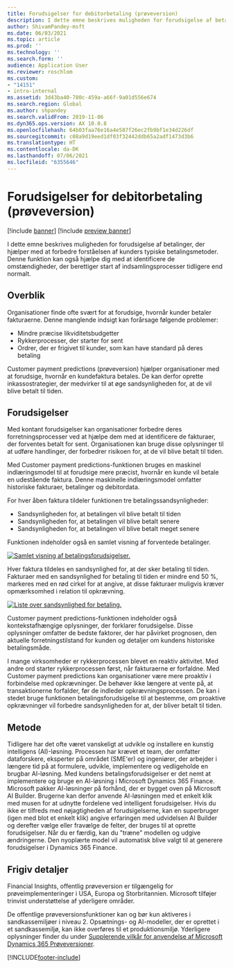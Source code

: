 ```yaml
---
title: Forudsigelser for debitorbetaling (prøveversion)
description: I dette emne beskrives muligheden for forudsigelse af betalinger, der hjælper med at forbedre forståelsen af kunders typiske betalingsmetoder. Denne funktion kan også hjælpe dig med at identificere de omstændigheder, der berettiger start af indsamlingsprocesser tidligere end normalt.
author: ShivamPandey-msft
ms.date: 06/03/2021
ms.topic: article
ms.prod: ''
ms.technology: ''
ms.search.form: ''
audience: Application User
ms.reviewer: roschlom
ms.custom:
- "14151"
- intro-internal
ms.assetid: 3d43ba40-780c-459a-a66f-9a01d556e674
ms.search.region: Global
ms.author: shpandey
ms.search.validFrom: 2019-11-06
ms.dyn365.ops.version: AX 10.0.8
ms.openlocfilehash: 64b03faa76e16a4e587f26ec2fb9bf1e34d226df
ms.sourcegitcommit: c08a9d19eed1df03f32442ddb65a2adf1473d3b6
ms.translationtype: HT
ms.contentlocale: da-DK
ms.lasthandoff: 07/06/2021
ms.locfileid: "6355646"
---
```

# <a name="customer-payment-predictions-preview"></a>Forudsigelser for debitorbetaling (prøveversion)

[!include [banner](../includes/banner.md)]
[!include [preview banner](../includes/preview-banner.md)]

I dette emne beskrives muligheden for forudsigelse af betalinger, der hjælper med at forbedre forståelsen af kunders typiske betalingsmetoder. Denne funktion kan også hjælpe dig med at identificere de omstændigheder, der berettiger start af indsamlingsprocesser tidligere end normalt.

## <a name="overview"></a>Overblik

Organisationer finde ofte svært for at forudsige, hvornår kunder betaler fakturaerne. Denne manglende indsigt kan forårsage følgende problemer:

- Mindre præcise likviditetsbudgetter
- Rykkerprocesser, der starter for sent
- Ordrer, der er frigivet til kunder, som kan have standard på deres betaling

Customer payment predictions (prøveversion) hjælper organisationer med at forudsige, hvornår en kundefaktura betales. De kan derfor oprette inkassostrategier, der medvirker til at øge sandsynligheden for, at de vil blive betalt til tiden.

## <a name="predictions"></a>Forudsigelser

Med kontant forudsigelser kan organisationer forbedre deres forretningsprocesser ved at hjælpe dem med at identificere de fakturaer, der forventes betalt for sent. Organisationen kan bruge disse oplysninger til at udføre handlinger, der forbedrer risikoen for, at de vil blive betalt til tiden.

Med Customer payment predictions-funktionen bruges en maskinel indlæringsmodel til at forudsige mere præcist, hvornår en kunde vil betale en udestående faktura. Denne maskinelle indlæringsmodel omfatter historiske fakturaer, betalinger og debitordata.

For hver åben faktura tildeler funktionen tre betalingssandsynligheder:

- Sandsynligheden for, at betalingen vil blive betalt til tiden
- Sandsynligheden for, at betalingen vil blive betalt senere
- Sandsynligheden for, at betalingen vil blive betalt meget senere

Funktionen indeholder også en samlet visning af forventede betalinger.

[![Samlet visning af betalingsforudsigelser.](./media/graphic-payment-reports.png)](./media/graphic-payment-reports.png)

Hver faktura tildeles en sandsynlighed for, at der sker betaling til tiden. Fakturaer med en sandsynlighed for betaling til tiden er mindre end 50 %, markeres med en rød cirkel for at angive, at disse fakturaer muligvis kræver opmærksomhed i relation til opkrævning.

[![Liste over sandsynlighed for betaling.](./media/customer-pymnt-probability-list.png)](./media/customer-pymnt-probability-list.png)

Customer payment predictions-funktionen indeholder også kontekstafhængige oplysninger, der forklarer forudsigelse. Disse oplysninger omfatter de bedste faktorer, der har påvirket prognosen, den aktuelle forretningstilstand for kunden og detaljer om kundens historiske betalingsmåde.

I mange virksomheder er rykkerprocessen blevet en reaktiv aktivitet. Med andre ord starter rykkerprocessen først, når fakturaerne er forfaldne. Med Customer payment predictions kan organisationer være mere proaktiv i forbindelse med opkrævninger. De behøver ikke længere at vente på, at transaktionerne forfalder, før de indleder opkrævningsprocessen. De kan i stedet bruge funktionen betalingsforudsigelse til at bestemme, om proaktive opkrævninger vil forbedre sandsynligheden for at, der bliver betalt til tiden.

## <a name="methodology"></a>Metode

Tidligere har det ofte været vanskeligt at udvikle og installere en kunstig intelligens (AI)-løsning. Processen har krævet et team, der omfatter dataforskere, eksperter på området (SME'er) og ingeniører, der arbejder i længere tid på at formulere, udvikle, implementere og vedligeholde en brugbar AI-løsning. Med kundens betalingsforudsigelser er det nemt at implementere og bruge en AI-løsning i Microsoft Dynamics 365 Finance. Microsoft pakker AI-løsninger på forhånd, der er bygget oven på Microsoft AI Builder. Brugerne kan derfor anvende AI-løsningen med et enkelt klik med musen for at udnytte fordelene ved intelligent forudsigelser. Hvis du ikke er tilfreds med nøjagtigheden af forudsigelserne, kan en superbruger (igen med blot et enkelt klik) angive erfaringen med udvidelsen AI Builder og derefter vælge eller fravælge de felter, der bruges til at oprette forudsigelser. Når du er færdig, kan du "træne" modellen og udgive ændringerne. Den nyoplærte model vil automatisk blive valgt til at generere forudsigelser i Dynamics 365 Finance.

## <a name="release-details"></a>Frigiv detaljer

Financial Insights, offentlig prøveversion er tilgængelig for prøveimplementeringer i USA, Europa og Storbritannien. Microsoft tilføjer trinvist understøttelse af yderligere områder.

De offentlige prøveversionsfunktioner kan og bør kun aktiveres i sandkassemiljøer i niveau 2. Opsætnings- og AI-modeller, der er oprettet i et sandkassemiljø, kan ikke overføres til et produktionsmiljø. Yderligere oplysninger finder du under [Supplerende vilkår for anvendelse af Microsoft Dynamics 365 Prøveversioner](../../fin-ops-core/fin-ops/get-started/public-preview-terms.md).

[!INCLUDE[footer-include](../../includes/footer-banner.md)]
